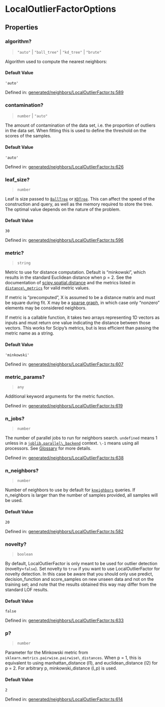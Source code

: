 # LocalOutlierFactorOptions

## Properties

### algorithm?

> `"auto"` \| `"ball_tree"` \| `"kd_tree"` \| `"brute"`

Algorithm used to compute the nearest neighbors:

#### Default Value

`'auto'`

Defined in:  [generated/neighbors/LocalOutlierFactor.ts:589](https://github.com/transitive-bullshit/scikit-learn-ts/blob/92ab806/packages/sklearn/src/generated/neighbors/LocalOutlierFactor.ts#L589)

### contamination?

> `number` \| `"auto"`

The amount of contamination of the data set, i.e. the proportion of outliers in the data set. When fitting this is used to define the threshold on the scores of the samples.

#### Default Value

`'auto'`

Defined in:  [generated/neighbors/LocalOutlierFactor.ts:626](https://github.com/transitive-bullshit/scikit-learn-ts/blob/92ab806/packages/sklearn/src/generated/neighbors/LocalOutlierFactor.ts#L626)

### leaf\_size?

> `number`

Leaf is size passed to [`BallTree`](sklearn.neighbors.BallTree.html#sklearn.neighbors.BallTree "sklearn.neighbors.BallTree") or [`KDTree`](sklearn.neighbors.KDTree.html#sklearn.neighbors.KDTree "sklearn.neighbors.KDTree"). This can affect the speed of the construction and query, as well as the memory required to store the tree. The optimal value depends on the nature of the problem.

#### Default Value

`30`

Defined in:  [generated/neighbors/LocalOutlierFactor.ts:596](https://github.com/transitive-bullshit/scikit-learn-ts/blob/92ab806/packages/sklearn/src/generated/neighbors/LocalOutlierFactor.ts#L596)

### metric?

> `string`

Metric to use for distance computation. Default is “minkowski”, which results in the standard Euclidean distance when p = 2. See the documentation of [scipy.spatial.distance](https://docs.scipy.org/doc/scipy/reference/spatial.distance.html) and the metrics listed in [`distance\_metrics`](sklearn.metrics.pairwise.distance_metrics.html#sklearn.metrics.pairwise.distance_metrics "sklearn.metrics.pairwise.distance_metrics") for valid metric values.

If metric is “precomputed”, X is assumed to be a distance matrix and must be square during fit. X may be a [sparse graph](../../glossary.html#term-sparse-graph), in which case only “nonzero” elements may be considered neighbors.

If metric is a callable function, it takes two arrays representing 1D vectors as inputs and must return one value indicating the distance between those vectors. This works for Scipy’s metrics, but is less efficient than passing the metric name as a string.

#### Default Value

`'minkowski'`

Defined in:  [generated/neighbors/LocalOutlierFactor.ts:607](https://github.com/transitive-bullshit/scikit-learn-ts/blob/92ab806/packages/sklearn/src/generated/neighbors/LocalOutlierFactor.ts#L607)

### metric\_params?

> `any`

Additional keyword arguments for the metric function.

Defined in:  [generated/neighbors/LocalOutlierFactor.ts:619](https://github.com/transitive-bullshit/scikit-learn-ts/blob/92ab806/packages/sklearn/src/generated/neighbors/LocalOutlierFactor.ts#L619)

### n\_jobs?

> `number`

The number of parallel jobs to run for neighbors search. `undefined` means 1 unless in a [`joblib.parallel\_backend`](https://joblib.readthedocs.io/en/latest/parallel.html#joblib.parallel_backend "(in joblib v1.3.0.dev0)") context. `\-1` means using all processors. See [Glossary](../../glossary.html#term-n_jobs) for more details.

Defined in:  [generated/neighbors/LocalOutlierFactor.ts:638](https://github.com/transitive-bullshit/scikit-learn-ts/blob/92ab806/packages/sklearn/src/generated/neighbors/LocalOutlierFactor.ts#L638)

### n\_neighbors?

> `number`

Number of neighbors to use by default for [`kneighbors`](#sklearn.neighbors.LocalOutlierFactor.kneighbors "sklearn.neighbors.LocalOutlierFactor.kneighbors") queries. If n\_neighbors is larger than the number of samples provided, all samples will be used.

#### Default Value

`20`

Defined in:  [generated/neighbors/LocalOutlierFactor.ts:582](https://github.com/transitive-bullshit/scikit-learn-ts/blob/92ab806/packages/sklearn/src/generated/neighbors/LocalOutlierFactor.ts#L582)

### novelty?

> `boolean`

By default, LocalOutlierFactor is only meant to be used for outlier detection (novelty=`false`). Set novelty to `true` if you want to use LocalOutlierFactor for novelty detection. In this case be aware that you should only use predict, decision\_function and score\_samples on new unseen data and not on the training set; and note that the results obtained this way may differ from the standard LOF results.

#### Default Value

`false`

Defined in:  [generated/neighbors/LocalOutlierFactor.ts:633](https://github.com/transitive-bullshit/scikit-learn-ts/blob/92ab806/packages/sklearn/src/generated/neighbors/LocalOutlierFactor.ts#L633)

### p?

> `number`

Parameter for the Minkowski metric from `sklearn.metrics.pairwise.pairwise\_distances`. When p = 1, this is equivalent to using manhattan\_distance (l1), and euclidean\_distance (l2) for p = 2. For arbitrary p, minkowski\_distance (l\_p) is used.

#### Default Value

`2`

Defined in:  [generated/neighbors/LocalOutlierFactor.ts:614](https://github.com/transitive-bullshit/scikit-learn-ts/blob/92ab806/packages/sklearn/src/generated/neighbors/LocalOutlierFactor.ts#L614)
